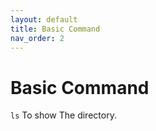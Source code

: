 ```yaml
---
layout: default
title: Basic Command
nav_order: 2
---
```

# Basic Command

`ls` To show The directory.

